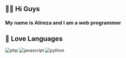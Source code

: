 ## 👋🏻 Hi Guys

### My name is Alireza and I am a web programmer 

## 🧡 Love Languages
![php](https://img.shields.io/badge/PHP-3178C6?style=for-the-badge&logo=php&logoColor=white)
![javascript](https://img.shields.io/badge/JavaScript-323330?style=for-the-badge&logo=javascript&logoColor=F7DF1E)
![python](https://img.shields.io/badge/Python-3776AB?style=for-the-badge&logo=python&logoColor=white)
